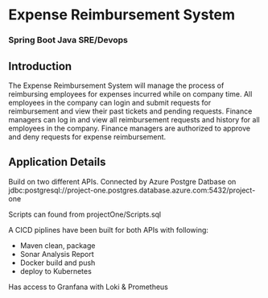 # Expense Reimbursement System 
### Spring Boot Java SRE/Devops

## Introduction
The Expense Reimbursement System will manage the process of reimbursing employees for expenses incurred while on company time. 
All employees in the company can login and submit requests for reimbursement and view their past tickets and pending requests. 
Finance managers can log in and view all reimbursement requests and history for all employees in the company. 
Finance managers are authorized to approve and deny requests for expense reimbursement.

## Application Details
Build on two different APIs. 
Connected by Azure Postgre Datbase on jdbc:postgresql://project-one.postgres.database.azure.com:5432/project-one

Scripts can found from projectOne/Scripts.sql

A CICD piplines have been built for both APIs with following:
- Maven clean, package
- Sonar Analysis Report
- Docker build and push
- deploy to Kubernetes

Has access to Granfana with Loki & Prometheus 


